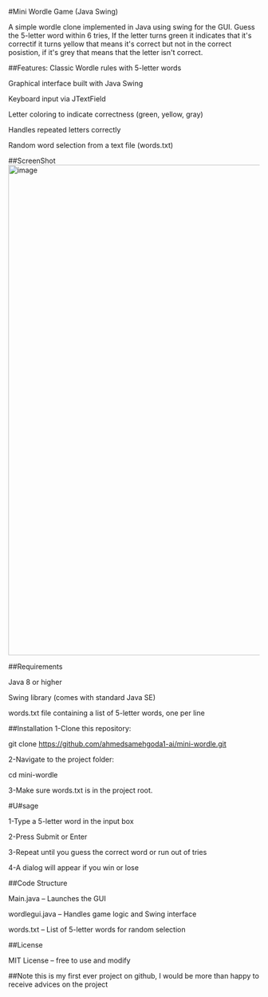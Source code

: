 #Mini Wordle Game (Java Swing)

A simple wordle clone implemented in Java using swing for the GUI.
Guess the 5-letter word within 6 tries, If the letter turns green it indicates that it's correctif it turns yellow that means it's correct but not in the correct posistion, if it's grey that means that the letter isn't correct.


##Features:
Classic Wordle rules with 5-letter words

Graphical interface built with Java Swing

Keyboard input via JTextField

Letter coloring to indicate correctness (green, yellow, gray)

Handles repeated letters correctly

Random word selection from a text file (words.txt)

##ScreenShot
<img width="950" height="983" alt="image" src="https://github.com/user-attachments/assets/6a1e551c-3c43-444d-9b40-227805e34f15" />

##Requirements

Java 8 or higher

Swing library (comes with standard Java SE)

words.txt file containing a list of 5-letter words, one per line


##Installation 
1-Clone this repository:

git clone https://github.com/ahmedsamehgoda1-ai/mini-wordle.git

2-Navigate to the project folder:

cd mini-wordle

3-Make sure words.txt is in the project root.

#U#sage

1-Type a 5-letter word in the input box

2-Press Submit or Enter

3-Repeat until you guess the correct word or run out of tries

4-A dialog will appear if you win or lose

##Code Structure

Main.java – Launches the GUI

wordlegui.java – Handles game logic and Swing interface

words.txt – List of 5-letter words for random selection

##License

MIT License – free to use and modify


##Note
this is my first ever project on github, I would be more than happy to receive advices on the project
